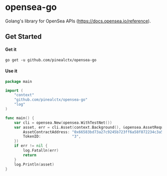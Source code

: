# opensea-go

Golang's library for OpenSea APIs (https://docs.opensea.io/reference).

## Get Started

#### Get it

```shell
go get -u github.com/pinealctx/opensea-go
```

#### Use it

```go
package main

import (
	"context"
	"github.com/pinealctx/opensea-go"
	"log"
)

func main() {
	var cli = opensea.New(opensea.WithTestNet())
	var asset, err = cli.Asset(context.Background(), &opensea.AssetRequest{
		AssetContractAddress: "0x66583bd73a27c9245b723ff6a58f872234c3a50a",
		TokenID:              "3",
	})
	if err != nil {
		log.Fatalln(err)
		return
	}
	log.Println(asset)
}
```